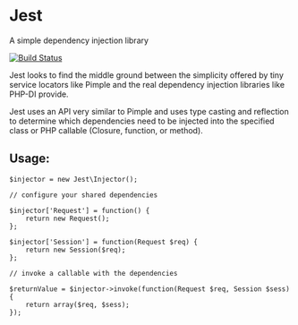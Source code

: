# Jest

A simple dependency injection library

[![Build Status](https://travis-ci.org/jeffturcotte/jest.png?branch=master)](https://travis-ci.org/jeffturcotte/jest)

Jest looks to find the middle ground between the simplicity offered by tiny
service locators like Pimple and the real dependency injection libraries like PHP-DI
provide.

Jest uses an API very similar to Pimple and uses type casting and reflection 
to determine which dependencies need to be injected into the specified class
or PHP callable (Closure, function, or method).

##  Usage:

```(php)
$injector = new Jest\Injector();

// configure your shared dependencies

$injector['Request'] = function() {
	return new Request();
};

$injector['Session'] = function(Request $req) {
	return new Session($req);
};

// invoke a callable with the dependencies

$returnValue = $injector->invoke(function(Request $req, Session $sess) {
	return array($req, $sess);
});

